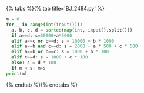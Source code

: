 {% tabs %}{% tab title='BJ_2484.py' %}

```py
m = 0
for _ in range(int(input())):
  a, b, c, d = sorted(map(int, input().split()))
  if a==d: s=50000+a*5000
  elif a==c or b==d: s = 10000 + b * 1000
  elif a==b and c==d: s = 2000 + a * 500 + c * 500
  elif a==b or b==c: s = 1000 + b * 100
  elif c==d: s = 1000 + c * 100
  else: s = d * 100
  if m < s: m=s
print(m)
```

{% endtab %}{% endtabs %}
